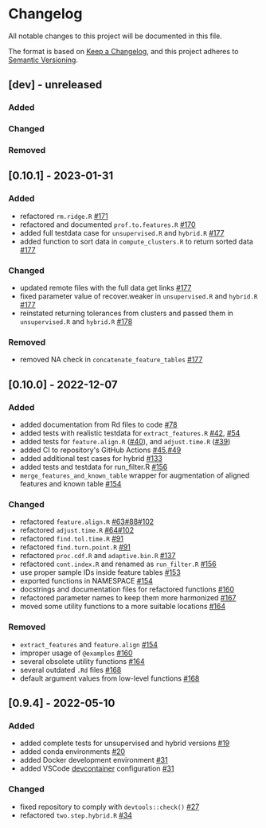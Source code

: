 # Changelog
All notable changes to this project will be documented in this file.

The format is based on [Keep a Changelog](https://keepachangelog.com/en/1.0.0/),
and this project adheres to [Semantic Versioning](https://semver.org/spec/v2.0.0.html).

## [dev] - unreleased
### Added
### Changed
### Removed

## [0.10.1] - 2023-01-31

### Added
- refactored `rm.ridge.R` [#171](https://github.com/RECETOX/recetox-aplcms/pull/171)
- refactored and documented `prof.to.features.R` [#170](https://github.com/RECETOX/recetox-aplcms/pull/170)
- added full testdata case for `unsupervised.R` and `hybrid.R` [#177](https://github.com/RECETOX/recetox-aplcms/pull/177)
- added function to sort data in `compute_clusters.R` to return sorted data [#177](https://github.com/RECETOX/recetox-aplcms/pull/177)

### Changed
- updated remote files with the full data get links [#177](https://github.com/RECETOX/recetox-aplcms/pull/177)
- fixed parameter value of recover.weaker in `unsupervised.R` and `hybrid.R` [#177](https://github.com/RECETOX/recetox-aplcms/pull/177)
- reinstated returning tolerances from clusters and passed them in `unsupervised.R` and `hybrid.R` [#178](https://github.com/RECETOX/recetox-aplcms/pull/178)

### Removed
- removed NA check in `concatenate_feature_tables` [#177](https://github.com/RECETOX/recetox-aplcms/pull/177)

## [0.10.0] - 2022-12-07

### Added
- added documentation from Rd files to code [#78](https://github.com/RECETOX/recetox-aplcms/pull/78)
- added tests with realistic testdata for `extract_features.R` [#42](https://github.com/RECETOX/recetox-aplcms/pull/42), [#54](https://github.com/RECETOX/recetox-aplcms/pull/54)
- added tests for `feature.align.R` ([#40](https://github.com/RECETOX/recetox-aplcms/pull/40)), and `adjust.time.R` ([#39](https://github.com/RECETOX/recetox-aplcms/pull/40))
- added CI to repository's GitHub Actions [#45](https://github.com/RECETOX/recetox-aplcms/pull/45),[#49](https://github.com/RECETOX/recetox-aplcms/pull/49)
- added additional test cases for hybrid [#133](https://github.com/RECETOX/recetox-aplcms/pull/133)
- added tests and testdata for run_filter.R [#156](https://github.com/RECETOX/recetox-aplcms/pull/156)
- `merge_features_and_known_table` wrapper for augmentation of aligned features and known table [#154](https://github.com/RECETOX/recetox-aplcms/pull/154)

### Changed
- refactored `feature.align.R` [#63](https://github.com/RECETOX/recetox-aplcms/pull/63)[#88](https://github.com/RECETOX/recetox-aplcms/pull/88)[#102](https://github.com/RECETOX/recetox-aplcms/pull/102)
- refactored `adjust.time.R` [#64](https://github.com/RECETOX/recetox-aplcms/pull/64)[#102](https://github.com/RECETOX/recetox-aplcms/pull/102)
- refactored `find.tol.time.R` [#91](https://github.com/RECETOX/recetox-aplcms/pull/91)
- refactored `find.turn.point.R` [#91](https://github.com/RECETOX/recetox-aplcms/pull/91)
- refactored `proc.cdf.R` and `adaptive.bin.R` [#137](https://github.com/RECETOX/recetox-aplcms/pull/137)
- refactored `cont.index.R` and renamed as `run_filter.R` [#156](https://github.com/RECETOX/recetox-aplcms/pull/156)
- use proper sample IDs inside feature tables [#153](https://github.com/RECETOX/recetox-aplcms/pull/153)
- exported functions in NAMESPACE [#154](https://github.com/RECETOX/recetox-aplcms/pull/154)
- docstrings and documentation files for refactored functions [#160](https://github.com/RECETOX/recetox-aplcms/pull/160)
- refactored parameter names to keep them more harmonized [#167](https://github.com/RECETOX/recetox-aplcms/pull/167)
- moved some utility functions to a more suitable locations [#164](https://github.com/RECETOX/recetox-aplcms/pull/164)

### Removed
- `extract_features` and `feature.align` [#154](https://github.com/RECETOX/recetox-aplcms/pull/154)
- improper usage of `@examples` [#160](https://github.com/RECETOX/recetox-aplcms/pull/160)
- several obsolete utility functions [#164](https://github.com/RECETOX/recetox-aplcms/pull/164)
- several outdated `.Rd` files [#168](https://github.com/RECETOX/recetox-aplcms/pull/168)
- default argument values from low-level functions [#168](https://github.com/RECETOX/recetox-aplcms/pull/168)

## [0.9.4] - 2022-05-10

### Added
- added complete tests for unsupervised and hybrid versions [#19](https://github.com/RECETOX/recetox-aplcms/pull/19)
- added conda environments [#20](https://github.com/RECETOX/recetox-aplcms/pull/20)
- added Docker development environment [#31](https://github.com/RECETOX/recetox-aplcms/pull/31)
- added VSCode [devcontainer](https://code.visualstudio.com/docs/remote/containers) configuration [#31](https://github.com/RECETOX/recetox-aplcms/pull/31)

### Changed
- fixed repository to comply with `devtools::check()` [#27](https://github.com/RECETOX/recetox-aplcms/pull/27)
- refactored `two.step.hybrid.R` [#34](https://github.com/RECETOX/recetox-aplcms/pull/34)
